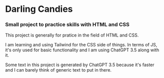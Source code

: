 # Darling Candies
### Small project to practice skills with HTML and CSS

This project is generally for pratice in the field of HTML and CSS.

I am learning and using Tailwind for the CSS side of things.
In terms of JS, it's only used for basic functionality and I am using ChatGPT 3.5 along with it.

Some text in this project is generated by ChatGPT 3.5 because it's faster and I can barely think of generic text to put in there.
